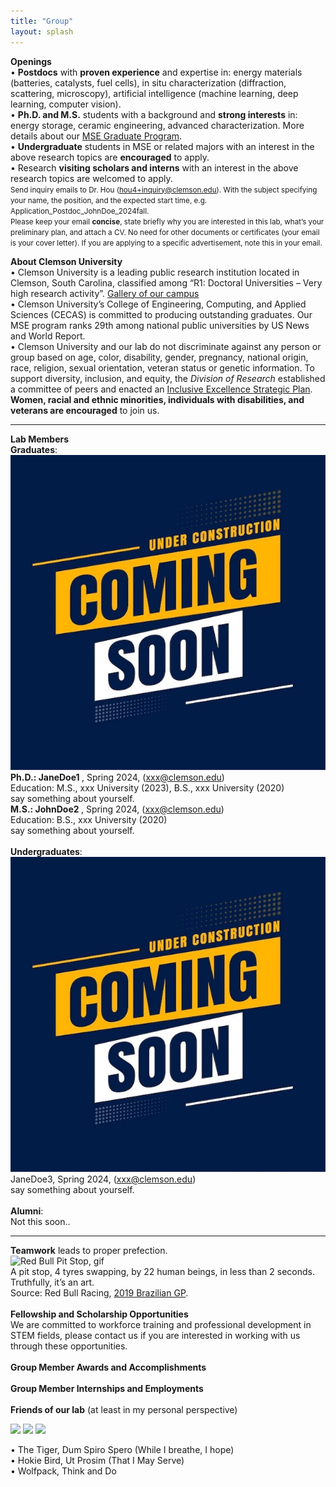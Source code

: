 ```yaml
---
title: "Group"
layout: splash
---
```

<!-- &bull;&nbsp;text<br> -->

<b>Openings</b><br>
&bull;&nbsp;<strong>Postdocs</strong> with <strong>proven experience</strong> and expertise in: energy materials (batteries, catalysts, fuel cells), in situ characterization (diffraction, scattering, microscopy), artificial intelligence (machine learning, deep learning, computer vision).<br>
&bull;&nbsp;<strong>Ph.D. and M.S.</strong> students with a background and <strong>strong interests</strong> in: energy storage, ceramic engineering, advanced characterization. More details about our <a href="https://www.clemson.edu/cecas/departments/mse/academics/graduate/index.html">MSE Graduate Program</a>.<br>
&bull;&nbsp;<strong>Undergraduate</strong> students in MSE or related majors with an interest in the above research topics are <strong>encouraged</strong> to apply.<br>
&bull;&nbsp;Research <strong>visiting scholars and interns</strong> with an interest in the above research topics are welcomed to apply.<br>
<small> Send inquiry emails to Dr. Hou (hou4+inquiry@clemson.edu). With the subject specifying your name, the position, and the expected start time, e.g. Application_Postdoc_JohnDoe_2024fall.<br> Please keep your email <strong>concise</strong>, state briefly why you are interested in this lab, what’s your preliminary plan, and attach a CV. No need for other documents or certificates (your email is your cover letter). If you are applying to a specific advertisement, note this in your email.<br></small>

<b>About Clemson University</b><br>
&bull;&nbsp;Clemson University is a leading public research institution located in Clemson, South Carolina, classified among “R1: Doctoral Universities – Very high research activity”. <a href="https://donghou-lab.github.io/assets/images/misc/clemson_gallery.pdf">Gallery of our campus</a><br>
&bull;&nbsp;Clemson University’s College of Engineering, Computing, and Applied Sciences (CECAS) is committed to producing outstanding graduates. Our MSE program ranks 29th among national public universities by US News and World Report.<br>
&bull;&nbsp;Clemson University and our lab do not discriminate against any person or group based on age, color, disability, gender, pregnancy, national origin, race, religion, sexual orientation, veteran status or genetic information. To support diversity, inclusion, and equity, the <em>Division of Research</em> established a committee of peers and enacted an <a href="https://www.clemson.edu/research/division-of-research/about-division/inclusiveness.html">Inclusive Excellence Strategic Plan</a>. <strong>Women, racial and ethnic minorities, individuals with disabilities, and veterans are encouraged</strong> to join us.<br>
<hr>

<b>Lab Members</b><br>
<b>Graduates</b>:<br>
<img src="/assets/placeholder_2.jpg" alt="placeholder_2"><br>
<b>Ph.D.: JaneDoe1 </b>, Spring 2024, (xxx@clemson.edu)<br>
Education: M.S., xxx University (2023), B.S., xxx University (2020)<br>
say something about yourself.<br>
<b>M.S.: JohnDoe2 </b>, Spring 2024, (xxx@clemson.edu)<br>
Education: B.S., xxx University (2020)<br>
say something about yourself.<br>
<br>
<b>Undergraduates</b>:<br>
<img src="/assets/placeholder_2.jpg" alt="placeholder_2"><br>
JaneDoe3, Spring 2024, (xxx@clemson.edu)<br>
say something about yourself.<br>
<br>
<b>Alumni</b>:<br>
Not this soon..<br>
<hr>

<b>Teamwork</b> leads to proper prefection.<br> 
<img src="/assets/images/misc/RedBull_PitStop.gif" alt="Red Bull Pit Stop, gif" /> <br>
A pit stop, 4 tyres swapping, by 22 human beings, in less than 2 seconds. Truthfully, it’s an art.<br> Source: Red Bull Racing, <a href="https://www.youtube.com/watch?v=wsCriICZ-nA">2019 Brazilian GP</a>.<br>
<br>
<b>Fellowship and Scholarship Opportunities</b><br>
We are committed to workforce training and professional development in STEM fields, please contact us if you are interested in working with us through these opportunities.<br>
<br>
<b>Group Member Awards and Accomplishments</b><br>
<br>
<b>Group Member Internships and Employments</b><br>
<br>
<b>Friends of our lab</b> (at least in my personal perspective)
<p float="left">
  <img src="/assets/images/misc/Member_TheTiger.jpg" width="160 px" />
  <img src="/assets/images/misc/Member_HokieBird.jpg" width="160 px" /> 
  <img src="/assets/images/misc/Member_Wolfpack.jpg" width="160 px" />
</p>
&bull;&nbsp;The Tiger, Dum Spiro Spero (While I breathe, I hope)<br>
&bull;&nbsp;Hokie Bird, Ut Prosim (That I May Serve)<br>
&bull;&nbsp;Wolfpack, Think and Do<br>
